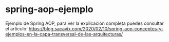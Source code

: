 # spring-aop-ejemplo
Ejemplo de Spring AOP, para ver la explicación completa puedes consultar el artículo: https://blog.sacavix.com/2020/02/10/spring-aop-conceptos-y-ejemplos-en-la-capa-transversal-de-las-arquitecturas/
